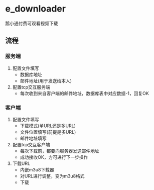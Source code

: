 # e_downloader

鹅小通付费可观看视频下载

## 流程

### 服务端

1. 配置文件填写
   - 数据库地址
   - 邮件地址(用于发送给本人)
2. 配置tcp交互服务端
   - 每次收到来自客户端的邮件地址，数据库表中对应数据-1，回复OK



### 客户端

1. 配置文件填写
   - 下载模式(单URL还是多URL)
   - 文件位置填写(前提是多URL)
   - 邮件地址填写
2. 配置tcp交互客户端
   - 每次下载前，都要向服务器发送邮件地址
   - 成功接收OK，方可进行下一步操作
3. 下载URL
   - 内嵌m3u8下载器
   - 对URL进行调整，变为m3u8格式
   - 下载
